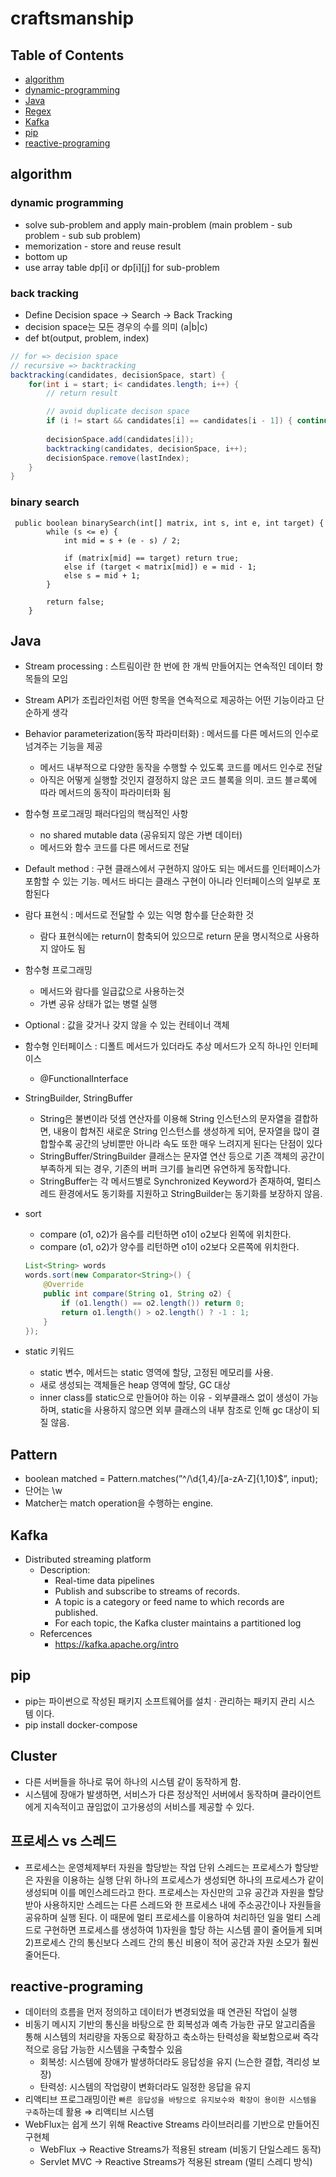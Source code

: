 # craftsmanship

## Table of Contents

- [algorithm](#algorithm)
- [dynamic-programming](#dynamic-programming)
- [Java](#java)
- [Regex](#pattern)
- [Kafka](#kafka)
- [pip](#pip)
- [reactive-programing](#reactive-programing)

## algorithm

### dynamic programming
- solve sub-problem and apply main-problem (main problem - sub problem - sub sub problem)
- memorization - store and reuse result 
- bottom up
- use array table dp[i] or dp[i][j] for sub-problem

### back tracking
- Define Decision space -> Search -> Back Tracking
- decision space는 모든 경우의 수를 의미 (a|b|c)
- def bt(output, problem, index)
```java //
// for => decision space
// recursive => backtracking
backtracking(candidates, decisionSpace, start) {
    for(int i = start; i< candidates.length; i++) {
        // return result

        // avoid duplicate decison space
        if (i != start && candidates[i] == candidates[i - 1]) { continue; }
        
        decisionSpace.add(candidates[i]);
        backtracking(candidates, decisionSpace, i++);
        decisionSpace.remove(lastIndex);
    }
}
```

### binary search
```
 public boolean binarySearch(int[] matrix, int s, int e, int target) {
        while (s <= e) {
            int mid = s + (e - s) / 2;

            if (matrix[mid] == target) return true;
            else if (target < matrix[mid]) e = mid - 1;
            else s = mid + 1;
        }

        return false;
    }
```


## Java
- Stream processing : 스트림이란 한 번에 한 개씩 만들어지는 연속적인 데이터 항목들의 모임
- Stream API가 조립라인처럼 어떤 항목을 연속적으로 제공하는 어떤 기능이라고 단순하게 생각
- Behavior parameterization(동작 파라미터화) : 메서드를 다른 메서드의 인수로 넘겨주는 기능을 제공
    - 메서드 내부적으로 다양한 동작을 수행할 수 있도록 코드를 메서드 인수로 전달
    - 아직은 어떻게 실행할 것인지 결정하지 않은 코드 블록을 의미. 코드 블ㄹ록에 따라 메서드의 동작이 파라미터화 됨
- 함수형 프로그래밍 패러다임의 핵심적인 사항
    - no shared mutable data (공유되지 않은 가변 데이터)
    - 메서드와 함수 코드를 다른 메서드로 전달
- Default method : 구현 클래스에서 구현하지 않아도 되는 메서드를 인터페이스가 포함할 수 있는 기능. 메서드 바디는 클래스 구현이 아니라 인터페이스의 일부로 포함된다
- 람다 표현식 : 메서드로 전달할 수 있는 익명 함수를 단순화한 것
    - 람다 표현식에는 return이 함축되어 있으므로 return 문을 명시적으로 사용하지 않아도 됨
- 함수형 프로그래밍
    - 메서드와 람다를 일급값으로 사용하는것
    - 가변 공유 상태가 없는 병렬 실행
- Optional<T> : 값을 갖거나 갖지 않을 수 있는 컨테이너 객체
- 함수형 인터페이스 : 디폴트 메서드가 있더라도 추상 메서드가 오직 하나인 인터페이스
    - @FunctionalInterface

- StringBuilder, StringBuffer
    - String은 불변이라 덧셈 연산자를 이용해 String 인스턴스의 문자열을 결합하면, 내용이 합쳐진 새로운 String 인스턴스를 생성하게 되어, 문자열을 많이 결합할수록 공간의 낭비뿐만 아니라 속도 또한 매우 느려지게 된다는 단점이 있다
    - StringBuffer/StringBuilder 클래스는 문자열 연산 등으로 기존 객체의 공간이 부족하게 되는 경우, 기존의 버퍼 크기를 늘리면 유연하게 동작합니다.
    - StringBuffer는 각 메서드별로 Synchronized Keyword가 존재하여, 멀티스레드 환경에서도 동기화를 지원하고 StringBuilder는 동기화를 보장하지 않음.

- sort
    - compare (o1, o2)가 음수를 리턴하면 o1이 o2보다 왼쪽에 위치한다.
    - compare (o1, o2)가 양수를 리턴하면 o1이 o2보다 오른쪽에 위치한다.
    ```java //
    List<String> words
    words.sort(new Comparator<String>() {
        @Override
        public int compare(String o1, String o2) {
            if (o1.length() == o2.length()) return 0;
            return o1.length() > o2.length() ? -1 : 1;
        }
    });
    ```
- static 키워드
    - static 변수, 메서드는 static 영역에 할당, 고정된 메모리를 사용.
    - 새로 생성되는 객체들은 heap 영역에 할당, GC 대상
    - inner class를 static으로 만들어야 하는 이유 - 외부클래스 없이 생성이 가능하며, static을 사용하지 않으면 외부 클래스의 내부 참조로 인해 gc 대상이 되질 않음.


## Pattern
- boolean matched = Pattern.matches(”^/\d{1,4}/[a-zA-Z]{1,10}$”,  input);
- 단어는 \w
- Matcher는 match operation을 수행하는 engine.
        


## Kafka
- Distributed streaming platform
    - Description:
        - Real-time data pipelines
        - Publish and subscribe to streams of records.
        - A topic is a category or feed name to which records are published.
        - For each topic, the Kafka cluster maintains a partitioned log
    - Refercences
        - https://kafka.apache.org/intro

## pip
- pip는 파이썬으로 작성된 패키지 소프트웨어를 설치 · 관리하는 패키지 관리 시스템 이다. 
- pip install docker-compose


## Cluster
- 다른 서버들을 하나로 묶어 하나의 시스템 같이 동작하게 함.
- 시스템에 장애가 발생하면, 서비스가 다른 정상적인 서버에서 동작하며 클라이언트에게 지속적이고 끊임없이 고가용성의 서비스를 제공할 수 있다.


## 프로세스 vs 스레드
- 프로세스는 운영체제부터 자원을 할당받는 작업 단위
스레드는 프로세스가 할당받은 자원을 이용하는 실행 단위
하나의 프로세스가 생성되면 하나의 프로세스가 같이 생성되며 이를 메인스레드라고 한다.
프로세스는 자신만의 고유 공간과 자원을 할당 받아 사용하지만 스레드는 다른 스레드와 한 프로세스 내에 주소공간이나 자원들을 공유하며 실행 된다.
이 때문에 멀티 프로세스를 이용하여 처리하던 일을 멀티 스레드로 구현하면 프로세스를 생성하여 1)자원을 할당 하는 시스템 콜이 줄어들게 되며 2)프로세스 간의 통신보다 스레드 간의 통신 비용이 적어 공간과 자원 소모가 훨씬 줄어든다.

## reactive-programing
- 데이터의 흐름을 먼저 정의하고 데이터가 변경되었을 때 연관된 작업이 실행
- 비동기 메시지 기반의 통신을 바탕으로 한 회복성과 예측 가능한 규모 알고리즘을 통해 시스템의 처리량을 자동으로 확장하고 축소하는 탄력성을 확보함으로써 즉각적으로 응답 가능한 시스템을 구축할수 있음
    - 회복성: 시스템에 장애가 발생하더라도 응답성을 유지 (느슨한 결합, 격리성 보장)
    - 탄력성: 시스템의 작업량이 변화더라도 일정한 응답을 유지
- 리액티브 프로그래밍이란 `빠른 응답성을 바탕으로 유지보수와 확장이 용이한 시스템을 구축`하는데 활용  ⇒ 리액티브 시스템
- WebFlux는 쉽게 쓰기 위해 Reactive Streams 라이브러리를 기반으로 만들어진 구현체
    - WebFlux -> Reactive Streams가 적용된 stream (비동기 단일스레드 동작)
    - Servlet MVC -> Reactive Streams가 적용된 stream (멀티 스레디 방식)



